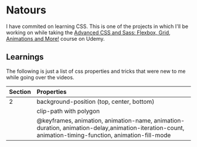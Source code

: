 # Natours

I have commited on learning CSS. This is one of the projects in which I'll be working on while taking the [Advanced CSS and Sass: Flexbox, Grid, Animations and More!](https://www.udemy.com/course/advanced-css-and-sass/) course on Udemy.

## Learnings

The following is just a list of css properties and tricks that were new to me while going over the videos.

| Section | Properties                                                                                                           |
| :------ | :------------------------------------------------------------------------------------------------------------------- |
| 2       | background-position (top, center, bottom)                                                                            |
|         | clip-path with polygon                                                                                               |
|         | @keyframes, animation, animation-name, animation-duration, animation-delay,animation-iteration-count, animation-timing-function, animation-fill-mode |
